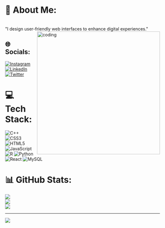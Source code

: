 

# 💫 About Me:
<br>"I design user-friendly web interfaces to enhance digital experiences."
<img align="right" alt="coding" width="400" src="https://user-images.githubusercontent.com/69011963/137184767-79a13ec7-1bb3-4341-a6da-3a149c9c159a.gif">

## 🌐 Socials:
[![Instagram](https://img.shields.io/badge/Instagram-%23E4405F.svg?logo=Instagram&logoColor=white)](https://instagram.com/mohitmehra._) [![LinkedIn](https://img.shields.io/badge/LinkedIn-%230077B5.svg?logo=linkedin&logoColor=white)](https://linkedin.com/in/37-mohitkumar) [![Twitter](https://img.shields.io/badge/Twitter-%231DA1F2.svg?logo=Twitter&logoColor=white)](https://twitter.com/@mohit10_) 

# 💻 Tech Stack:
![C++](https://img.shields.io/badge/c++-%2300599C.svg?style=for-the-badge&logo=c%2B%2B&logoColor=white) ![CSS3](https://img.shields.io/badge/css3-%231572B6.svg?style=for-the-badge&logo=css3&logoColor=white) ![HTML5](https://img.shields.io/badge/html5-%23E34F26.svg?style=for-the-badge&logo=html5&logoColor=white) ![JavaScript](https://img.shields.io/badge/javascript-%23323330.svg?style=for-the-badge&logo=javascript&logoColor=%23F7DF1E) ![R](https://img.shields.io/badge/r-%23276DC3.svg?style=for-the-badge&logo=r&logoColor=white) ![Python](https://img.shields.io/badge/python-3670A0?style=for-the-badge&logo=python&logoColor=ffdd54) ![React](https://img.shields.io/badge/react-%2320232a.svg?style=for-the-badge&logo=react&logoColor=%2361DAFB) ![MySQL](https://img.shields.io/badge/mysql-%2300f.svg?style=for-the-badge&logo=mysql&logoColor=white)
# 📊 GitHub Stats:
![](https://github-readme-stats.vercel.app/api?username=shivacode-37&theme=dark&hide_border=false&include_all_commits=false&count_private=false)<br/>
![](https://github-readme-streak-stats.herokuapp.com/?user=shivacode-37&theme=dark&hide_border=false)<br/>
![](https://github-readme-stats.vercel.app/api/top-langs/?username=shivacode-37&theme=dark&hide_border=false&include_all_commits=false&count_private=false&layout=compact)




---
[![](https://visitcount.itsvg.in/api?id=shivacode-37&icon=0&color=0)](https://visitcount.itsvg.in)

<!-- Proudly created with GPRM ( https://gprm.itsvg.in ) -->
